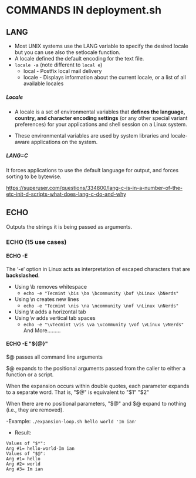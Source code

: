 # COMMANDS IN deployment.sh

## LANG 

- Most UNIX systems use the LANG variable to specify the desired locale but you can use also the setlocale function.
- A locale defined the default encoding for the text file.
- `locale -a` (note different to `local e`)
    - local - Postfix local mail delivery
    - locale - Displays information about the current locale, or a list of all available locales

##### Locale

- A locale is a set of environmental variables 
that **defines the language, country, and character encoding settings** 
(or any other special variant preferences) 
for your applications and shell session on a Linux system. 

- These environmental variables are used by system 
libraries and locale-aware applications on the system.

##### LANG=C

It forces applications to use 
the default language for output, 
and forces sorting to be bytewise.

https://superuser.com/questions/334800/lang-c-is-in-a-number-of-the-etc-init-d-scripts-what-does-lang-c-do-and-why

## ECHO

Outputs the strings it is being passed as arguments.

### ECHO (15 use cases)

#### ECHO -E

The ‘-e‘ option in Linux acts as
interpretation of escaped characters that are **backslashed**.

- Using \b removes whitespace
    - `echo -e "Tecmint \bis \ba \bcommunity \bof \bLinux \bNerds" `
- Using \n creates new lines
    - `echo -e "Tecmint \nis \na \ncommunity \nof \nLinux \nNerds" `
- Using \t adds a       horizontal      tab
- Using \v adds vertical tab spaces
    - `echo -e "\vTecmint \vis \va \vcommunity \vof \vLinux \vNerds" `
And More.........

#### ECHO -E "${@}"

$@ passes all command line arguments

$@ expands to the positional arguments 
passed from the caller to either a function or a script. 

 When the expansion occurs within double quotes, 
 each parameter expands to a separate word. 
 That is, "$@" is equivalent to "$1" "$2"
 
 When there are no positional parameters, 
 "$@" and $@ expand to nothing (i.e., they are removed).
 
-Example: `./expansion-loop.sh hello world 'Im ian'`
- Result: 
```
Values of "$*":
Arg #1= hello-world-Im ian
Values of "$@":
Arg #1= hello
Arg #2= world
Arg #3= Im ian
```
